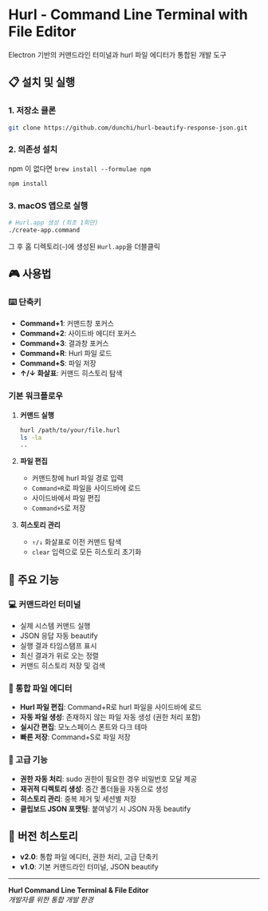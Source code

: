# Hurl - Command Line Terminal with File Editor

Electron 기반의 커맨드라인 터미널과 hurl 파일 에디터가 통합된 개발 도구

## 📋 설치 및 실행

### 1. 저장소 클론
```bash
git clone https://github.com/dunchi/hurl-beautify-response-json.git
```

### 2. 의존성 설치
npm 이 없다면
```brew install --formulae npm```

```bash
npm install
```

### 3. macOS 앱으로 실행

```bash
# Hurl.app 생성 (최초 1회만)
./create-app.command
```
그 후 홈 디렉토리(`~`)에 생성된 `Hurl.app`을 더블클릭

## 🎮 사용법

### ⌨️ 단축키
- **Command+1**: 커맨드창 포커스
- **Command+2**: 사이드바 에디터 포커스  
- **Command+3**: 결과창 포커스
- **Command+R**: Hurl 파일 로드
- **Command+S**: 파일 저장
- **↑/↓ 화살표**: 커맨드 히스토리 탐색

### 기본 워크플로우

1. **커맨드 실행**
   ```bash
   hurl /path/to/your/file.hurl
   ls -la
   ..
   ```
   
2. **파일 편집**
   - 커맨드창에 hurl 파일 경로 입력
   - `Command+R`로 파일을 사이드바에 로드
   - 사이드바에서 파일 편집
   - `Command+S`로 저장

3. **히스토리 관리**
   - `↑/↓` 화살표로 이전 커맨드 탐색
   - `clear` 입력으로 모든 히스토리 초기화

## 🚀 주요 기능

### 💻 커맨드라인 터미널
- 실제 시스템 커맨드 실행
- JSON 응답 자동 beautify
- 실행 결과 타임스탬프 표시
- 최신 결과가 위로 오는 정렬
- 커맨드 히스토리 저장 및 검색

### 📝 통합 파일 에디터
- **Hurl 파일 편집**: Command+R로 hurl 파일을 사이드바에 로드
- **자동 파일 생성**: 존재하지 않는 파일 자동 생성 (권한 처리 포함)
- **실시간 편집**: 모노스페이스 폰트와 다크 테마
- **빠른 저장**: Command+S로 파일 저장

### 🔧 고급 기능
- **권한 자동 처리**: sudo 권한이 필요한 경우 비밀번호 모달 제공
- **재귀적 디렉토리 생성**: 중간 폴더들을 자동으로 생성
- **히스토리 관리**: 중복 제거 및 세션별 저장
- **클립보드 JSON 포맷팅**: 붙여넣기 시 JSON 자동 beautify

## 📝 버전 히스토리

- **v2.0**: 통합 파일 에디터, 권한 처리, 고급 단축키
- **v1.0**: 기본 커맨드라인 터미널, JSON beautify

---

**Hurl Command Line Terminal & File Editor**  
*개발자를 위한 통합 개발 환경*
